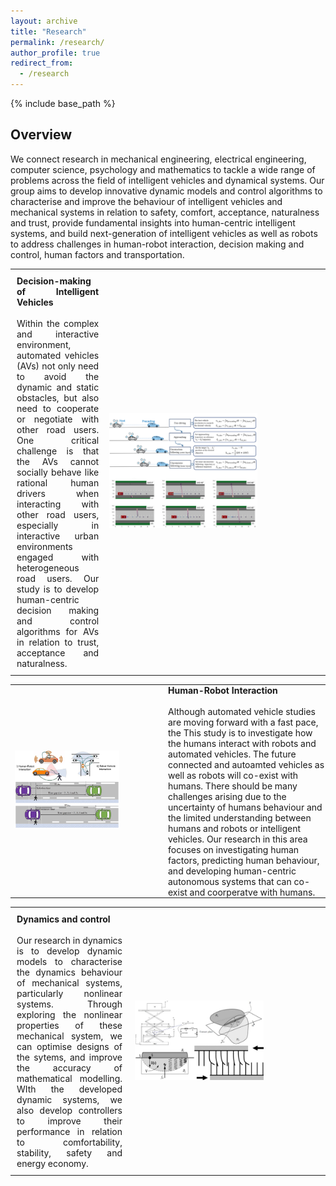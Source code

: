 ```yaml
---
layout: archive
title: "Research"
permalink: /research/
author_profile: true
redirect_from:
  - /research
---
```


{% include base_path %}

## Overview
We connect research in mechanical engineering, electrical engineering, computer science, psychology and mathematics to tackle a wide range of problems across the field of intelligent vehicles and dynamical systems. Our group aims to develop innovative dynamic models and control algorithms to characterise and improve the behaviour of intelligent vehicles and mechanical systems in relation to safety, comfort, acceptance, naturalness and trust, provide fundamental insights into human-centric intelligent systems, and build next-generation of intelligent vehicles as well as robots to address challenges in human-robot interaction, decision making and control, human factors and transportation.

<table style="border: none; border-collapse: collapse; width: 100%;">
  <tr>
   <td style="width:30%; padding: 10px; border: none; text-align: justify;">
      <strong>Decision-making of Intelligent Vehicles</strong><br><br>
      Within the complex and interactive environment, automated vehicles (AVs) not only need to avoid the dynamic and static obstacles, but also need to cooperate or negotiate with other road users. One critical challenge is that the AVs cannot socially behave like rational human drivers when interacting with other road users, especially in interactive urban environments engaged with heterogeneous road users. Our study is to develop human-centric decision making and control algorithms for AVs in relation to trust, acceptance and naturalness.
    </td>
    <td>
      <img src="/images/a1.jpeg" alt="a1" style="width:70%;">
    </td>
  </tr>
</table>



<table style="border: none; border-collapse: collapse; width: 100%;">
  <tr>
     <td>
      <img src="/images/a2.jpeg" alt="a2" style="width:70%;">
    </td>
     <td style="width:50%; padding: 0px; border: none;">
      <strong>Human-Robot Interaction</strong><br><br>
      Although automated vehicle studies are moving forward with a fast pace, the This study is to investigate how the humans interact with robots and automated vehicles. The future connected and autoamted vehicles as well as robots will co-exist with humans. There should be many challenges arising due to the uncertainty of humans behaviour and the limited understanding between humans and robots or intelligent vehicles. Our research in this area focuses on investigating human factors, predicting human behaviour, and developing human-centric autonomous systems that can co-exist and coorperatve with humans.
    </td>
  </tr>
</table>

<table style="border: none; border-collapse: collapse; width: 100%;">
  <tr>
    <td style="width:30%; padding: 10px; border: none; text-align: justify;">
      <strong>Dynamics and control</strong><br><br>
      Our research in dynamics  is to develop dynamic models to characterise the dynamics behaviour of mechanical systems,  particularly nonlinear systems. Through exploring the nonlinear properties of these mechanical system, we can optimise designs of the sytems, and improve the accuracy of mathematical modelling. WIth the developed dynamic systems, we also develop controllers to improve their performance in relation to comfortability, stability, safety and energy economy.
    </td>
    <td style="width:50%; padding: 10px; border: none;">
      <img src="/images/a3.jpeg" alt="a1" style="width:70%;">
    </td>
  </tr>
</table>



